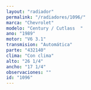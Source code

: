 ```yaml
---
layout: "radiador"
permalink: "/radiadores/1096/"
marca: "Chevrolet"
modelo: "Century / Cutlass  "
ano: "1989"
motor: "V6 3.1"
transmision: "Automática"
parte: "432140"
clima: "Con clima"
alto: "26 1/4"
ancho: "17 1/4"
observaciones: ""
id: "1096"
---
```


